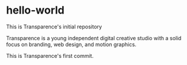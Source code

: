 # hello-world
This is Transparence's initial repository

Transparence is a young independent digital creative studio with a solid focus on branding, web design, and motion graphics. 

This is Transparence's first commit.
